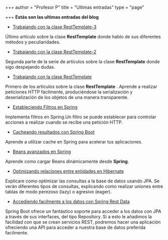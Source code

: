 +++
author = "Profesor P"
title = "Ultimas entradas"
type = "page"

+++
**Estás son las ultimas entradas del blog**

* [Trabajando con la clase RestTemplate-3](/clase-resttemplate-3/)

Último artículo sobre la clase **RestTemplate** donde hablo de sus diferentes métodos y peculiaridades.

- [Trabajando con la clase RestTemplate-2](/clase-resttemplate-2/)

Segunda parte de la serie de artículos sobre la clase **RestTemplate** donde sigo despejando dudas.

- [Trabajando con la clase RestTemplate](/2019/08/03/trabajando-con-la-clase-resttemplate/)

Primero de los artículos sobre la clase **RestTemplate** . Aprende a realizar peticiones HTTP fácilmente, produciéndose la serialización y deserialización de los objetos de una manera transparente. 

- [Estableciendo Filtros en Spring](/2019/06/13/estableciendo-filtros-en-spring/)

Implementa filtros en Spring.Un filtro se puede establecer para controlar acciones  a realizar cuando se recibe una petición HTTP. 

- [Cacheando resultados con Spring Boot](/2019/05/12/cacheando-datos-en-spring-boot/)

Aprende a utilizar cache en Spring para acelerar tus aplicaciones.

- [Beans avanzados en Spring](/2019/04/18/beans-avanzados-en-spring/)

Aprende como cargar Beans dinámicamente desde  **Spring**.

- [Optimizando relaciones entre entidades en Hibernate](/2019/04/05/optimizando-consultas-con-hibernate/)

Explicare como optimizar  las consultas a la base de datos usando JPA. Se verán diferentes tipos de consultas, explicando como realizar uniones entre tablas de modo perezoso (lazy) o agresivo (eager).

- [Accediendo facilmente a los datos con Spring Rest Data](/2019/03/25/accediendo-facilmente-a-los-datos-con-spring-rest-data/)

Spring Boot ofrece un fantástico soporte para acceder a los datos con JPA a través de sus interfaces, del tipo Repository. Si a esto le añadimos la facilidad con que se crean servicios REST, podremos hacer una aplicación ofreciendo una API para acceder a nuestra base de datos preferida facilmente.

